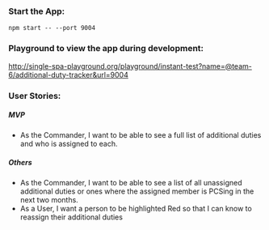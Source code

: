 ### Start the App:
`npm start -- --port 9004`

### Playground to view the app during development:

http://single-spa-playground.org/playground/instant-test?name=@team-6/additional-duty-tracker&url=9004

### User Stories:
##### MVP
* As the Commander, I want to be able to see a full list of additional duties and who is assigned to each.

##### Others

* As the Commander, I want to be able to see a list of all unassigned additional duties or ones where the assigned member is PCSing in the next two months.
* As a User, I want a person to be highlighted Red so that I can know to reassign their additional duties

